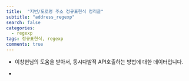 ```yaml
---
title:  "지번/도로명 주소 정규표현식 정리글"
subtitle: "address_regexp"
search: false
categories:
  - regexp
tags: 정규표현식, regexp
comments: true
---
```



- 이창현님의 도움을 받아서, 동시다발적 API호출하는 방법에 대한 데이터입니다.


- 
